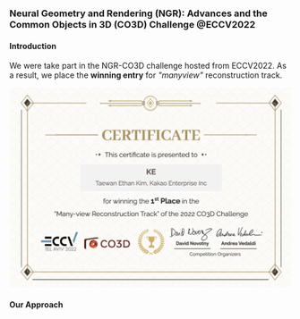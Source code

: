 ### Neural Geometry and Rendering (NGR): Advances and the Common Objects in 3D (CO3D) Challenge @ECCV2022

#### Introduction
We were take part in the NGR-CO3D challenge hosted from ECCV2022. As a result, we place the **winning entry** for *"manyview"* reconstruction track. 

<p align="center">
<img src="assets/NGR_CO3D_ECCV2022/CO3D_Multiview_centificate.png" width="800px"/>
</p>

#### Our Approach
